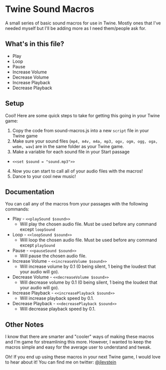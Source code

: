 # Twine Sound Macros
A small series of basic sound macros for use in Twine. Mostly ones that I've needed myself but I'll be adding more as I need them/people ask for.

## What's in this file?
+ Play
+ Loop
+ Pause
+ Increase Volume
+ Decrease Volume
+ Increase Playback
+ Decrease Playback

## Setup
Cool! Here are some quick steps to take for getting this going in your Twine game:

1. Copy the code from sound-macros.js into a new `script` file in your Twine game
2. Make sure your sound files (`mp4, m4v, m4a, mp3, ogv, ogm, ogg, oga, webm, wav`) are in the same folder as your Twine game.
3. Make a variable for each sound file in your Start passage
  * `<<set $sound = "sound.mp3">>`
4. Now you can start to call all of your audio files with the macros!
5. Dance to your cool new music!

## Documentation
You can call any of the macros from your passages with the following commands:
+ Play - `<<playSound $sound>>`
  + Will play the chosen audio file. Must be used before any command except `loopSound`
+ Loop - `<<loopSound $sound>>`
  + Will loop the chosen audio file. Must be used before any command except `playSound`
+ Pause - `<<pauseSound $sound>>`
  + Will pause the chosen audio file.
+ Increase Volume - `<<increaseVolume $sound>>`
  + Will increase volume by 0.1 (0 being silent, 1 being the loudest that your audio will go).
+ Decrease Volume - `<<decreaseVolume $sound>>`
  + Will decrease volume by 0.1 (0 being silent, 1 being the loudest that your audio will go).
+ Increase Playback - `<<increasePlayback $sound>>`
  + Will increase playback speed by 0.1.
+ Decrease Playback - `<<decreasePlayback $sound>>`
  + Will decrease playback speed by 0.1.

## Other Notes
I know that there are smarter and "cooler" ways of making these macros and I'm game for streamlining this more. However, I wanted to keep the macros simple and easy for the average user to understand and tweak.

Oh! If you end up using these macros in your next Twine game, I would love to hear about it! You can find me on twitter: [@jlevstein](https://twitter.com/jlevstein)
